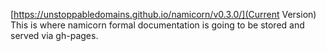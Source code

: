[https://unstoppabledomains.github.io/namicorn/v0.3.0/](Current Version)
This is where namicorn formal documentation is going to be stored and served via gh-pages.